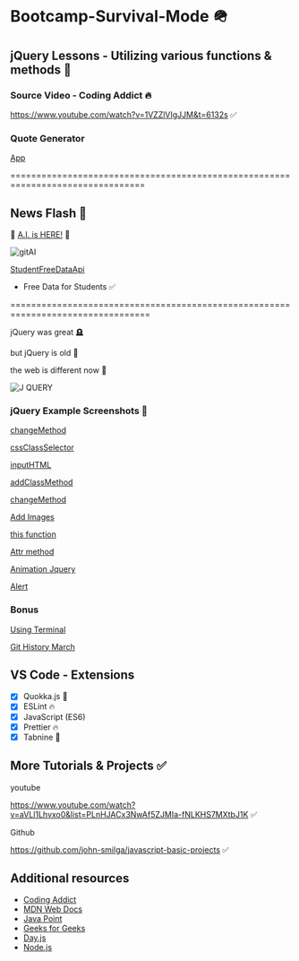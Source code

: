 # Bootcamp-Survival-Mode 🪖

## jQuery Lessons - Utilizing various functions & methods 🧐

### Source Video - Coding Addict 🔥

https://www.youtube.com/watch?v=1VZZlVIgJJM&t=6132s ✅

### Quote Generator

[App](https://codesleeps.github.io/Bootcamp-Survival-Mode/)

================================================================================

## News Flash 🦾

 🤖 [A.I. is HERE!](https://www.youtube.com/watch?v=iO1mwxPNP5A) 🤖

![gitAI](https://user-images.githubusercontent.com/125808990/230282216-8547f0cb-2ef8-4bf5-bf48-25261053a3e1.png)


[StudentFreeDataApi](https://openweathermap.org/our-initiatives/student-initiative)   

- Free Data for Students ✅




=================================================================================

jQuery was great 🪦

but jQuery is old  💾

the web is different now 🦾

![J QUERY](https://user-images.githubusercontent.com/125808990/229980754-22a64644-44cb-45c6-9f29-169f9c65b683.png)

### jQuery Example Screenshots 🎯

[changeMethod](https://user-images.githubusercontent.com/125808990/229982122-c6e13e5d-d372-4885-b710-8f0805074ea4.png)

[cssClassSelector](https://user-images.githubusercontent.com/125808990/229982126-59f2b2e7-30dc-438f-85c5-ebc878108f76.png)

[inputHTML](https://user-images.githubusercontent.com/125808990/229982128-00d10749-9459-4041-85f6-ff830431f537.png)

[addClassMethod](https://user-images.githubusercontent.com/125808990/229982139-7fb2ef04-6431-431b-b6c0-3d0ef5fc2641.png)

[changeMethod](https://user-images.githubusercontent.com/125808990/229982141-66600070-7f88-48c8-957f-a7c130b909f5.png)

[Add Images](https://user-images.githubusercontent.com/125808990/229982949-95dc886c-a772-4a3c-b8ea-128f97cf4af9.png)

[this function](https://user-images.githubusercontent.com/125808990/229982941-0a215441-2d02-4c2c-ad0e-877f179c8420.png)

[Attr method](https://user-images.githubusercontent.com/125808990/229982945-d90ad689-b4ad-45f0-8d2e-a8a7f5a50008.png)

[Animation Jquery](https://user-images.githubusercontent.com/125808990/230458044-802a3fb9-64b6-4c48-8187-d47de05c2364.png)

[Alert](https://user-images.githubusercontent.com/125808990/230458784-b3be30af-c2cc-473d-8040-41f622f074aa.png)


### Bonus


[Using Terminal](https://user-images.githubusercontent.com/125808990/230457376-81765fb8-14c3-408b-9452-5e02cec491c1.png)

[Git History March](https://user-images.githubusercontent.com/125808990/230469832-6fcba56f-0e39-46ab-84c1-104f22d6bf8d.png)

## VS Code - Extensions

- [x] Quokka.js 🤖
- [x] ESLint 🔥
- [x] JavaScript (ES6) 
- [x] Prettier 🔥
- [x] Tabnine 🤖

## More Tutorials & Projects ✅

youtube

https://www.youtube.com/watch?v=aVLl1Lhvxo0&list=PLnHJACx3NwAf5ZJMIa-fNLKHS7MXtbJ1K  ✅

Github

https://github.com/john-smilga/javascript-basic-projects  ✅



## Additional resources

- [Coding Addict](https://johnsmilga.com)
- [MDN Web Docs](https://developer.mozilla.org/en-US/)
- [Java Point](https://www.javatpoint.com/jquery-example)
- [Geeks for Geeks](https://www.geeksforgeeks.org/jquery-examples/)
- [Day.js](https://day.js.org)
- [Node.js](https://nodejs.org/api/synopsis.html)
